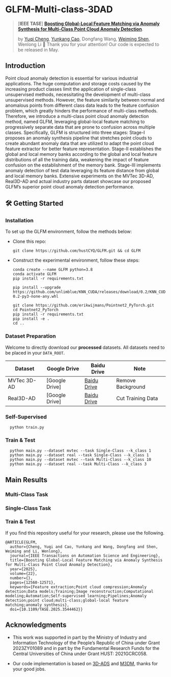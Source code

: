 # GLFM-Multi-class-3DAD

> [**IEEE TASE**] [**Boosting Global-Local Feature Matching via Anomaly Synthesis for Multi-Class Point Cloud Anomaly Detection**](https://export.arxiv.org/abs/2409.13162).
>
> by [Yuqi Cheng](https://hustcyq.github.io/), [Yunkang Cao](https://caoyunkang.github.io/), Dongfang Wang, [Weiming Shen](https://scholar.google.com/citations?user=FuSHsx4AAAAJ&hl=en), Wenlong Li
:hammer: Thank you for your attention! Our code is expected to be released in May.
## Introduction 
Point cloud anomaly detection is essential for various industrial applications. The huge computation and storage costs caused by the increasing product classes limit the application of single-class unsupervised methods, necessitating the development of multi-class unsupervised methods. However, the feature similarity between normal and anomalous points from different class data leads to the feature confusion problem, which greatly hinders the performance of multi-class methods. Therefore, we introduce a multi-class point cloud anomaly detection method, named GLFM, leveraging global-local feature matching to progressively separate data that are prone to confusion across multiple classes. Specifically, GLFM is structured into three stages: Stage-I proposes an anomaly synthesis pipeline that stretches point clouds to create abundant anomaly data that are utilized to adapt the point cloud feature extractor for better feature representation. Stage-II establishes the global and local memory banks according to the global and local feature distributions of all the training data, weakening the impact of feature confusion on the establishment of the memory bank. Stage-III implements anomaly detection of test data leveraging its feature distance from global and local memory banks. Extensive experiments on the MVTec 3D-AD, Real3D-AD and actual industry parts dataset showcase our proposed GLFM’s superior point cloud anomaly detection performance.



## 🛠️ Getting Started

### Installation
To set up the GLFM environment, follow the methods below:

- Clone this repo:
  ```shell
  git clone https://github.com/hustCYQ/GLFM.git && cd GLFM
  ```
- Construct the experimental environment, follow these steps:
    ```shell
  conda create --name GLFM python=3.8
  conda activate GLFM
  pip install -r requirements.txt
  
  pip install --upgrade https://github.com/unlimblue/KNN_CUDA/releases/download/0.2/KNN_CUDA-0.2-py3-none-any.whl

  git clone https://github.com/erikwijmans/Pointnet2_PyTorch.git
  cd Pointnet2_PyTorch
  pip install -r requirements.txt
  pip install -e .
  cd ..
  ```


### Dataset Preparation 
Welcome to directly download our **processed** datasets. All datasets need to be placed in your `DATA_ROOT`.

| Dataset | Google Drive | Baidu Drive | Note
|------------|------------------|------------------| ------------------|
| MVTec 3D-AD    | [Google Drive] | [Baidu Drive]() | Remove Background |
| Real3D-AD    | [Google Drive] | [Baidu Drive]() | Cut Training Data |


### Self-Supervised
```shell
  python train.py
  ```



### Train & Test

```
  python main.py --dataset mvtec --task Single-Class --k_class 1
  python main.py --dataset real --task Single-Class --k_class 1
  python main.py --dataset mvtec --task Multi-Class --k_class 10
  python main.py --dataset real --task Multi-Class --k_class 3
```



## Main Results
### Multi-Class Task


### Single-Class Task


### Train & Test
If you find this repository useful for your research, please use the following.

```
@ARTICLE{GLFM,
  author={Cheng, Yuqi and Cao, Yunkang and Wang, Dongfang and Shen, Weiming and Li, Wenlong},
  journal={IEEE Transactions on Automation Science and Engineering}, 
  title={Boosting Global-Local Feature Matching via Anomaly Synthesis for Multi-Class Point Cloud Anomaly Detection}, 
  year={2025},
  volume={22},
  number={},
  pages={12560-12571},
  keywords={Feature extraction;Point cloud compression;Anomaly detection;Data models;Training;Image reconstruction;Computational modeling;Automation;Self-supervised learning;Pipelines;Anomaly detection;point cloud;multi-class;global-local feature matching;anomaly synthesis},
  doi={10.1109/TASE.2025.3544462}}
```


## Acknowledgments
- This work was supported in part by the Ministry of Industry and Information Technology of the People’s Republic of China under Grant 2023ZY01089 and
 in part by the Fundamental Research Funds for the Central Universities of  China under Grant HUST: 2021GCRC058.

- Our code implementation is based on [3D-ADS](https://github.com/eliahuhorwitz/3D-ADS) and [M3DM](https://github.com/nomewang/M3DM), thanks for your good jobs.
